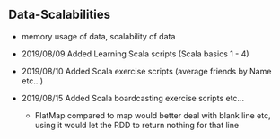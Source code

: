 ## Data-Scalabilities
- memory usage of data, scalability of data

- 2019/08/09 Added Learning Scala scripts (Scala basics 1 - 4)
- 2019/08/10 Added Scala exercise scripts (average friends by Name etc...)
- 2019/08/15 Added Scala boardcasting exercise scripts etc...
    - FlatMap compared to map would better deal with blank line etc, using it would let the RDD to return nothing for that line
